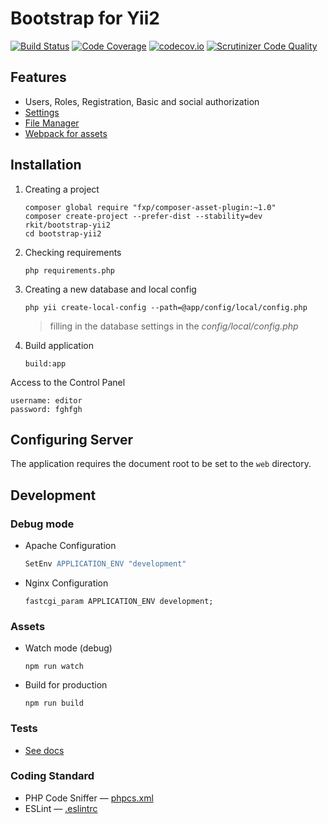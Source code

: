 # Bootstrap for Yii2

[![Build Status](https://travis-ci.org/rkit/bootstrap-yii2.svg?branch=master)](https://travis-ci.org/rkit/bootstrap-yii2)
[![Code Coverage](https://scrutinizer-ci.com/g/rkit/bootstrap-yii2/badges/coverage.png?b=master)](https://scrutinizer-ci.com/g/rkit/bootstrap-yii2/?branch=master)
[![codecov.io](http://codecov.io/github/rkit/bootstrap-yii2/coverage.svg?branch=master)](http://codecov.io/github/rkit/bootstrap-yii2?branch=master)
[![Scrutinizer Code Quality](https://scrutinizer-ci.com/g/rkit/bootstrap-yii2/badges/quality-score.png?b=master)](https://scrutinizer-ci.com/g/rkit/bootstrap-yii2/?branch=master)

## Features

- Users, Roles, Registration, Basic and social authorization
- [Settings](https://github.com/rkit/settings-yii2)
- [File Manager](https://github.com/rkit/filemanager-yii2)
- [Webpack for assets](https://webpack.github.io/)

## Installation

1. Creating a project
   ```
   composer global require "fxp/composer-asset-plugin:~1.0"
   composer create-project --prefer-dist --stability=dev rkit/bootstrap-yii2
   cd bootstrap-yii2
   ```

2. Checking requirements
   ```
   php requirements.php
   ```

3. Creating a new database and local config
   ```
   php yii create-local-config --path=@app/config/local/config.php
   ```
   > filling in the database settings in the *config/local/config.php*

4. Build application
   ```
   build:app
   ```

Access to the Control Panel
```
username: editor  
password: fghfgh
```

## Configuring Server

The application requires the document root to be set to the `web` directory.

## Development

### Debug mode

- Apache Configuration
  ```apache
  SetEnv APPLICATION_ENV "development"
  ```

- Nginx Configuration
  ```nginx
  fastcgi_param APPLICATION_ENV development;
  ```

### Assets

- Watch mode (debug)
  ```
  npm run watch
  ```

- Build for production
  ```
  npm run build
  ```

### Tests

- [See docs](/tests/#tests)

### Coding Standard

- PHP Code Sniffer — [phpcs.xml](./phpcs.xml)
- ESLint — [.eslintrc](./.eslintrc)
